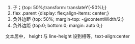 1. 子；{top: 50%;transform: translateY(-50%);}
2. flex .parent {display: flex;align-items: center;}
3. 负外边距 {top: 50%; margin-top: -@contentWidth/2;}
4. 负外边距 {top:0; bottom:0; margin: auto 0;}

文本居中，
height 与 line-height 设到相等，text-align:center
